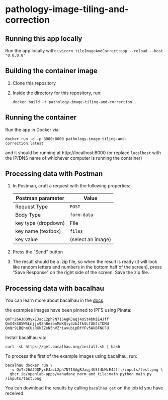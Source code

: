 # pathology-image-tiling-and-correction

## Running this app locally
Run the app locally with: `uvicorn tileImageAndCorrect:app --reload --host "0.0.0.0"`

## Building the container image

1. Clone this repository
1. Inside the directory for this repository, run:

    ```shell
    docker build -t pathology-image-tiling-and-correction .
    ```

## Running the container
Run the app in Docker via:

    docker run -d -p 8000:8000 pathology-image-tiling-and-correction:latest

and it should be running at http://localhost:8000 (or replace `localhost` with the IP/DNS name of whichever computer is running the container)

## Processing data with Postman

1. In Postman, craft a request with the following properties:

    | Postman parameter | Value |
    | --- | --- |
    | Request Type | `POST` |
    | Body Type | `form-data` |
    | key type (dropdown) | File |
    | key name (textbox) | `files` |
    | key value | (select an image) |
  
1. Press the "Send" button
1. The result should be a .zip file, so when the result is ready (it will look like random letters and numbers in the bottom half of the screen), press "Save Response" on the right side of the screen. Save the zip file.

## Processing data with bacalhau 
You can learn more about bacalhau in the [docs](https://docs.bacalhau.org/getting-started/installation).

the examples images have been pinned to IPFS using Pinata:
```
QmTr26AJDQMyxEJacL2ph7N71SAgRJaqj4USt4bMiE4Jff
QmX4kSU5W5Lnjjx9ZhBezonMdKQiy3zbJfkSLfUE4cTDMd
QmQr9LBQhmCUzRXkZZeN5nVZriavubLpBffFv5WkBFNUFU
```

Install bacalhau via: 
```
curl -sL https://get.bacalhau.org/install.sh | bash
```

To process the first of the example images using bacalhau, run: 
```
bacalhau docker run \                                         
  -v QmTr26AJDQMyxEJacL2ph7N71SAgRJaqj4USt4bMiE4Jff:/inputs/test.png \
  ghcr.io/openlab-apps/vahadane_norm_and_tile:main python main.py /inputs/test.png 
```

You can download the results by calling ``` bacalhau get ``` on the job id you have received.